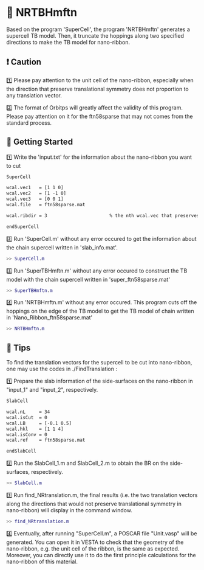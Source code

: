 # 🧭 NRTBHmftn

Based on the program 'SuperCell', the program 'NRTBHmftn' generates a supercell TB model. Then, it truncate the hoppings along two specified directions to make the TB model for nano-ribbon.

## ❗ Caution

:one: Please pay attention to the unit cell of the nano-ribbon, especially when the direction that preserve translational symmetry does not proportion to any translation vector.

:two: The format of Orbitps will greatly affect the validity of this program. Please pay attention on it for the ftn58sparse that may not comes from the standard process.

## 🔰 Getting Started

1️⃣ Write the 'input.txt' for the information about the nano-ribbon you want to cut

```txt
SuperCell

wcal.vec1   = [1 1 0]
wcal.vec2   = [1 -1 0]
wcal.vec3   = [0 0 1]
wcal.file   = ftn58sparse.mat

wcal.ribdir = 3                       % the nth wcal.vec that preserves translational symmetry

endSuperCell
```

2️⃣ Run 'SuperCell.m' without any error occured to get the information about the chain supercell written in 'slab_info.mat'.

```Matlab
>> SuperCell.m
```

3️⃣ Run 'SuperTBHmftn.m' without any error occured to construct the TB model with the chain supercell written in 'super_ftn58sparse.mat'

```Matlab
>> SuperTBHmftn.m
```

4️⃣ Run 'NRTBHmftn.m' without any error occured. This program cuts off the hoppings on the edge of the TB model to get the TB model of chain written in 'Nano_Ribbon_ftn58sparse.mat'

```Matlab
>> NRTBHmftn.m
```

## 🔖 Tips

To find the translation vectors for the supercell to be cut into nano-ribbon, one may use the codes in ./FindTranslation :

1️⃣ Prepare the slab information of the side-surfaces on the nano-ribbon in "input_1" and "input_2", respectively.

```txt
SlabCell

wcal.nL     = 34
wcal.isCut  = 0
wcal.LB     = [-0.1 0.5]
wcal.hkl    = [1 1 4]
wcal.isConv = 0
wcal.ref    = ftn58sparse.mat

endSlabCell
```

2️⃣ Run the SlabCell_1.m and SlabCell_2.m to obtain the BR on the side-surfaces, respectively.

```Matlab
>> SlabCell.m
```

3️⃣ Run find_NRtranslation.m, the final results (i.e. the two translation vectors along the directions that would not preserve translational symmetry in nano-ribbon) will display in the command window.

```Matlab
>> find_NRtranslation.m
```

4️⃣ Eventually, after running "SuperCell.m", a POSCAR file "Unit.vasp" will be generated. You can open it in VESTA to check that the geometry of the nano-ribbon, e.g. the unit cell of the ribbon, is the same as expected. Moreover, you can directly use it to do the first principle calculations for the nano-ribbon of this material.

